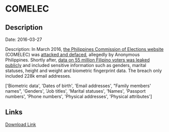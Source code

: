 # COMELEC

## Description

Date: 2016-03-27

Description:
In March 2016, <a href="http://www.comelec.gov.ph/" target="_blank" rel="noopener">the Philippines Commission of Elections website</a> (COMELEC) was <a href="http://www.rappler.com/nation/politics/elections/2016/127256-comelec-website-hacked-anonymous-philippines" target="_blank" rel="noopener">attacked and defaced</a>, allegedly by Anonymous Philippines. Shortly after, <a href="http://www.theregister.co.uk/2016/04/07/philippine_voter_data_breach/" target="_blank" rel="noopener">data on 55 million Filipino voters was leaked publicly</a> and included sensitive information such as genders, marital statuses, height and weight and biometric fingerprint data. The breach only included 228k email addresses.


['Biometric data', 'Dates of birth', 'Email addresses', "Family members' names", 'Genders', 'Job titles', 'Marital statuses', 'Names', 'Passport numbers', 'Phone numbers', 'Physical addresses', 'Physical attributes']

## Links

[Download Link](https://link-to.net/1229997/996.329952225625/dynamic/?r=aHR0cHM6Ly93d3cubWVkaWFmaXJlLmNvbS92aWV3LzJVNTZJN1lIUFkwaGVNUC9jb21lbGVjLmdvdi5waC9maWxl)